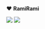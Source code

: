 ♥️ **RamiRami** 

[<img src="https://img.shields.io/badge/DevBlog-181717??style=flat-square&logo=GitHub&logoColor=white">](https://gzgzg2.github.io/)
[<img src="https://img.shields.io/badge/Mail-EA4335?style=flat-square&logo=Gmail&logoColor=white">](mailto:parkuram12@gmail.com)


